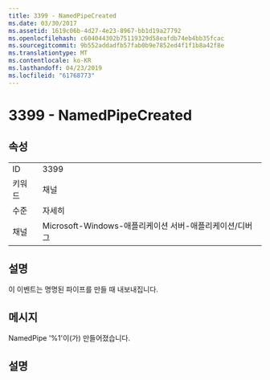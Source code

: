 ```yaml
---
title: 3399 - NamedPipeCreated
ms.date: 03/30/2017
ms.assetid: 1619c06b-4d27-4e23-8967-bb1d19a27792
ms.openlocfilehash: c604044302b75119329d58eafdb74eb4bb35fcac
ms.sourcegitcommit: 9b552addadfb57fab0b9e7852ed4f1f1b8a42f8e
ms.translationtype: MT
ms.contentlocale: ko-KR
ms.lasthandoff: 04/23/2019
ms.locfileid: "61768773"
---
```

# <a name="3399---namedpipecreated"></a>3399 - NamedPipeCreated
## <a name="properties"></a>속성  
  
|||  
|-|-|  
|ID|3399|  
|키워드|채널|  
|수준|자세히|  
|채널|Microsoft-Windows-애플리케이션 서버-애플리케이션/디버그|  
  
## <a name="description"></a>설명  
 이 이벤트는 명명된 파이프를 만들 때 내보내집니다.  
  
## <a name="message"></a>메시지  
 NamedPipe '%1'이(가) 만들어졌습니다.  
  
## <a name="details"></a>설명
